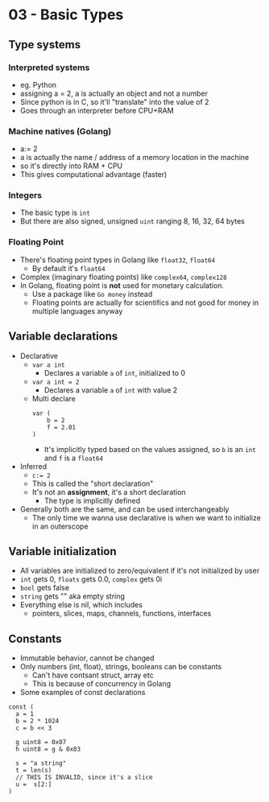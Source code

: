 # 03 - Basic Types

## Type systems
### Interpreted systems
- eg. Python
- assigning a = 2, a is actually an object and not a number
- Since python is in C, so it'll "translate" into the value of 2
- Goes through an interpreter before CPU+RAM

### Machine natives (Golang)
- a:= 2
- a  is actually the name / address of a memory location in the machine
- so it's directly into RAM + CPU
- This gives computational advantage (faster)

### Integers
- The basic type is `int`
- But there are also signed, unsigned `uint` ranging 8, 16, 32, 64 bytes

### Floating Point
- There's floating point types in Golang like `float32`, `float64`
  - By default it's `float64`
- Complex (imaginary floating points) like `complex64`, `complex128`
- In Golang, floating point is **not** used for monetary calculation.
  - Use a package like `Go money` instead
  - Floating points are actually for scientifics and not good for money in multiple languages anyway

## Variable declarations
- Declarative
  - `var a int`
    - Declares a variable `a` of `int`, initialized to 0
  - `var a int = 2`
    - Declares a variable `a` of `int` with value 2 
  - Multi declare
    ```golang
    var ( 
        b = 2 
        f = 2.01 
    )
    ```
    - It's implicitly typed based on the values assigned, so `b` is an `int` and `f` is a `float64`
- Inferred
  - `c:= 2`
  - This is called the "short declaration"
  - It's not an **assignment**, it's a short declaration
    - The type is implicitly defined
- Generally both are the same, and  can be used interchangeably
  - The only time we wanna use declarative is when we want to initialize in an outerscope 

## Variable initialization
- All variables are initialized to zero/equivalent if it's not initialized by user
- `int` gets 0, `floats` gets 0.0, `complex` gets 0i
- `bool` gets false
- `string` gets "" aka empty string
- Everything else is nil, which includes
  - pointers, slices, maps, channels, functions, interfaces

## Constants
- Immutable behavior, cannot be changed
- Only numbers (int, float), strings, booleans can be constants
  - Can't have contsant struct, array etc
  - This is because of concurrency in Golang
- Some examples of const declarations
```golang
const (
  a = 1
  b = 2 * 1024
  c = b << 3

  g uint8 = 0x07
  h uint8 = g & 0x03

  s = "a string"
  t = len(s)
  // THIS IS INVALID, since it's a slice
  u =  s[2:]
)
```